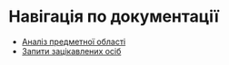# Навігація по документації
- [Аналіз предметної області](https://github.com/NothingIsMatter/database_basics_template/blob/master/docs/requirements/state-of-the-art.md)
- [Запити зацікавлених осіб](https://github.com/NothingIsMatter/database_basics_template/blob/master/docs/requirements/stakeholders-needs.md)
